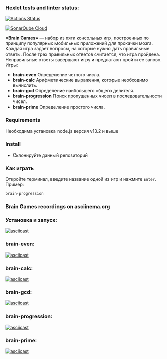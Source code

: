### Hexlet tests and linter status:
[![Actions Status](https://github.com/PikylNadin/qa-auto-engineer-javascript-project-44/actions/workflows/hexlet-check.yml/badge.svg)](https://github.com/PikylNadin/qa-auto-engineer-javascript-project-44/actions)

[![SonarQube Cloud](https://sonarcloud.io/images/project_badges/sonarcloud-light.svg)](https://sonarcloud.io/summary/new_code?id=PikylNadin_qa-auto-engineer-javascript-project-44)

**«Brain Games»** — набор из пяти консольных игр, построенных по принципу популярных мобильных приложений для прокачки мозга. Каждая игра задает вопросы, на которые нужно дать правильные ответы. После трех правильных ответов считается, что игра пройдена. Неправильные ответы завершают игру и предлагают пройти ее заново. Игры:

* **brain-even** Определение четного числа.
* **brain-calc** Арифметические выражения, которые необходимо вычислить.
* **brain-gcd** Определение наибольшего общего делителя.
* **brain-progression** Поиск пропущенных чисел в последовательности чисел.
* **brain-prime** Определение простого числа.

### Requirements
Необходима установка node.js версия v13.2 и выше

### Install
* Склонируйте данный репозиторий

### Как играть
Откройте терминал, введите название одной из игр и нажмите `Enter`.
Пример:
```
brain-progression
```

### Brain Games recordings on asciinema.org

### Установка и запуск:
[![asciicast](https://asciinema.org/a/dRtSNGsPvfL3wn6UCxWHYyfzX.svg)](https://asciinema.org/a/dRtSNGsPvfL3wn6UCxWHYyfzX)

### brain-even:
[![asciicast](https://asciinema.org/a/9mtR9N64DRqW5kPpBugPuqxW4.svg)](https://asciinema.org/a/9mtR9N64DRqW5kPpBugPuqxW4)

### brain-calc:
[![asciicast](https://asciinema.org/a/XE33MsoQyuBh3S4pn2vSuIWJO.svg)](https://asciinema.org/a/XE33MsoQyuBh3S4pn2vSuIWJO)

### brain-gcd:
[![asciicast](https://asciinema.org/a/h6kc1APmduE0GPTEopofbCakJ.svg)](https://asciinema.org/a/h6kc1APmduE0GPTEopofbCakJ)

### brain-progression:
[![asciicast](https://asciinema.org/a/gE4LZceMLMUM550w98EFRc2Hn.svg)](https://asciinema.org/a/gE4LZceMLMUM550w98EFRc2Hn)

### brain-prime:
[![asciicast](https://asciinema.org/a/OKhhrg9r7xuufaw1QPu9nyhe7.svg)](https://asciinema.org/a/OKhhrg9r7xuufaw1QPu9nyhe7)